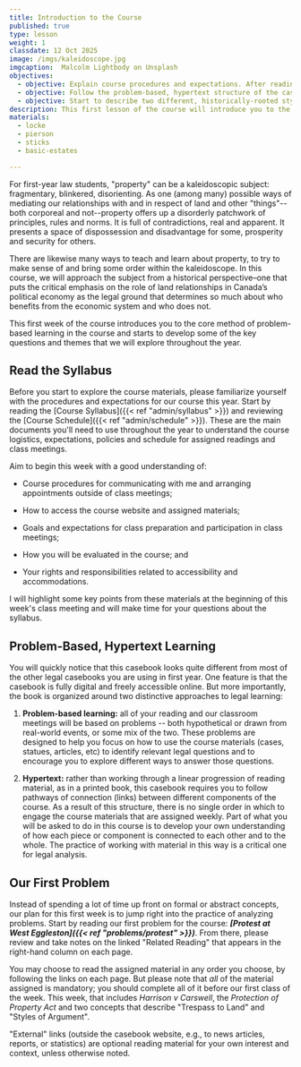 ```yaml
---
title: Introduction to the Course
published: true
type: lesson
weight: 1
classdate: 12 Oct 2025
image: /imgs/kaleidoscope.jpg
imgcaption:  Malcolm Lightbody on Unsplash
objectives:
  - objective: Explain course procedures and expectations. After reading the Course Syllabus closely, can you explain to a classmate who might have missed this first week the key information they will need in order to navigate the course?
  - objective: Follow the problem-based, hypertext structure of the casebook and the course readings. We will begin to study a problem in our first week of the course. Consider how this approach, along with the linked structure of the reading materials, is designed to help you explore and develop a critical analysis of the readings. 
  - objective: Start to describe two different, historically-rooted styles of common law reasoning.This concept of judicial style is one that we develop and will use throughout the course. This week, you will be asked to start comparing two different styles in Harrison v Carswell and to discuss the implications of their differences.  
description: This first lesson of the course will introduce you to the course structure and syllabus and help you to get started working with our problem-based learning model.
materials:
  - locke
  - pierson
  - sticks
  - basic-estates

---
```


For first-year law students, "property" can be a kaleidoscopic subject: fragmentary, blinkered, disorienting. As one (among many) possible ways of mediating our relationships with and in respect of land and other "things"--both corporeal and not--property offers up a disorderly patchwork of principles, rules and norms. It is full of contradictions, real and apparent. It presents a space of dispossession and disadvantage for some, prosperity and security for others.

There are likewise many ways to teach and learn about property, to try to make sense of and bring some order within the kaleidoscope. In this course, we will approach the subject from a historical perspective–one that puts the critical emphasis on the role of land relationships in Canada’s political economy as the legal ground that determines so much about who benefits from the economic system and who does not.

This first week of the course introduces you to the core method of problem-based learning in the course and starts to develop some of the key questions and themes that we will explore throughout the year. 

## Read the Syllabus

Before you start to explore the course materials, please familiarize yourself with the procedures and expectations for our course this year. Start by reading the [Course Syllabus]({{< ref "admin/syllabus" >}}) and reviewing the [Course Schedule]({{< ref "admin/schedule" >}}). These are the main documents you'll need to use throughout the year to understand the course logistics, expectations, policies and schedule for assigned readings and class meetings.

Aim to begin this week with a good understanding of:

- Course procedures for communicating with me and arranging appointments outside of class meetings;

- How to access the course website and assigned materials;

- Goals and expectations for class preparation and participation in class meetings;

- How you will be evaluated in the course; and

- Your rights and responsibilities related to accessibility and accommodations.

I will highlight some key points from these materials at the beginning of this week's class meeting and will make time for your questions about the syllabus. 

## Problem-Based, Hypertext Learning

You will quickly notice that this casebook looks quite different from most of the other legal casebooks you are using in first year. One feature is that the casebook is fully digital and freely accessible online. But more importantly, the book is organized around two distinctive approaches to legal learning:

1. **Problem-based learning:** all of your reading and our classroom meetings will be based on problems --  both hypothetical or drawn from real-world events, or some mix of the two. These problems are designed to help you focus on how to use the course materials (cases, statues, articles, etc) to identify relevant legal questions and to encourage you to explore different ways to answer those questions.  

2. **Hypertext:** rather than working through a linear progression of reading material, as in a printed book, this casebook requires you to follow pathways of connection (links) between different components of the course. As a result of this structure, there is no single order in which to engage the course materials that are assigned weekly. Part of what you will be asked to do in this course is to develop your own understanding of how each piece or component is connected to each other and to the whole. The practice of working with material in this way is a critical one for legal analysis. 

## Our First Problem

Instead of spending a lot of time up front on formal or abstract concepts, our plan for this first week is to jump right into the practice of analyzing problems. Start by reading our first problem for the course: ***[Protest at West Eggleston]({{< ref "problems/protest" >}})***. From there, please review and take notes on the linked "Related Reading" that appears in the right-hand column on each page. 

You may choose to read the assigned material in any order you choose, by following the links on each page. But please note that *all* of the material assigned is mandatory; you should complete all of it before our first class of the week. This week, that includes *Harrison v Carswell*, the *Protection of Property Act*
and two concepts that describe "Trespass to Land" and "Styles of Argument". 

"External" links (outside the casebook website, e.g., to news articles, reports, or statistics) are optional reading material for your own interest and context, unless otherwise noted.